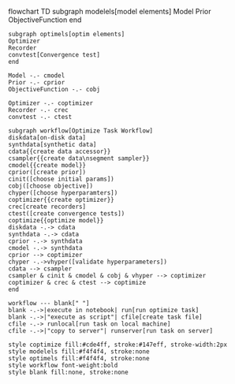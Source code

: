 flowchart TD
    subgraph modelels[model elements]
    Model
    Prior
    ObjectiveFunction
    end

    subgraph optimels[optim elements]
    Optimizer
    Recorder
    convtest[Convergence test]
    end

    Model -.- cmodel
    Prior -.- cprior
    ObjectiveFunction -.- cobj

    Optimizer -.- coptimizer
    Recorder -.- crec
    convtest -.- ctest

    subgraph workflow[Optimize Task Workflow]
    diskdata[on-disk data]
    synthdata[synthetic data]
    cdata{{create data accessor}}
    csampler{{create data\nsegment sampler}}
    cmodel{{create model}}
    cprior([create prior])
    cinit([choose initial params])
    cobj([choose objective])
    chyper([choose hyperparamters])
    coptimizer{{create optimizer}}
    crec[create recorders]
    ctest([create convergence tests])
    coptimize{{optimize model}}
    diskdata -.-> cdata
    synthdata -.-> cdata
    cprior -.-> synthdata
    cmodel -.-> synthdata
    cprior --> coptimizer
    chyper -.->vhyper([validate hyperparameters])
    cdata --> csampler
    csampler & cinit & cmodel & cobj & vhyper --> coptimizer
    coptimizer & crec & ctest --> coptimize
    end

    workflow --- blank[" "]
    blank -.->|execute in notebook| run[run optimize task]
    blank -.->|"execute as script"| cfile[create task file]
    cfile -.-> runlocal[run task on local machine]
    cfile -.->|"copy to server"| runserver[run task on server]

    style coptimize fill:#cde4ff, stroke:#147eff, stroke-width:2px
    style modelels fill:#f4f4f4, stroke:none
    style optimels fill:#f4f4f4, stroke:none
    style workflow font-weight:bold
    style blank fill:none, stroke:none

